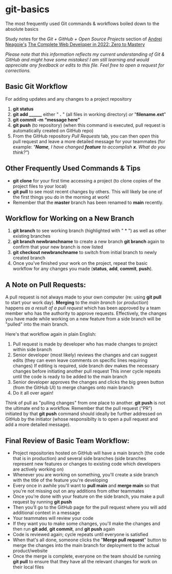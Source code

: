 # git-basics
The most frequently used Git commands &amp; workflows boiled down to the absolute basics

Study notes for the *Git + GitHub + Open Source Projects* section of [Andrei Neagoie's](https://twitter.com/AndreiNeagoie) [The Complete Web Developer in 2022: Zero to Mastery](https://www.udemy.com/course/the-complete-web-developer-zero-to-mastery/)

*Please note that this information reflects my current understanding of Git & GitHub and might have some mistakes! I am still learning and would appreciate any feedback or edits to this file. Feel free to open a request for corrections.*

## Basic Git Workflow
For adding updates and any changes to a project repository
1. **git status**
2. **git add ______** either " **.** " (all files in working directory) *or* "**filename.ext**"
3. **git commit -m “message here”**
4. **git push** (to repository) (when this command is executed, pull request is automatically created on GitHub repo)
5. From the GitHub repository *Pull Requests* tab, you can then *open* this pull request and leave a more detailed message for your teammates (for example: *"**Name**, I have changed **feature** to accomplish **x**. What do you think?"*)

## Other Frequently Used Commands & Tips
- **git clone** for your first time accessing a project (to clone copies of the project files to your local)
- **git pull** to see most recent changes by others. This will likely be one of the first things you do in the morning at work!
- Remember that the **master** branch has been renamed to **main** recently.

## Workflow for Working on a New Branch
1. **git branch** to see working branch (highlighted with " * ") as well as other existing branches
2. **git branch newbranchname** to create a new branch
 **git branch** again to confirm that your new branch is now listed
3. **git checkout newbranchname** to switch from initial branch to newly created branch
4. Once you've finished your work on the project, repeat the basic workflow for any changes you made (**status**, **add**, **commit**, **push**).

## A Note on Pull Requests:
A pull request is not always made to your own computer (re: using **git pull** to start your work day).
**Merging** to the *main branch* (or *production*) happens *as a result of a pull request* which has been approved by a team member who has the authority to approve requests. Effectively, the changes you have made while working on a new feature from a side branch will be "pulled" into the main branch.

Here's that workflow again in plain English:
1. Pull request is made by developer who has made changes to project within side branch
2. Senior developer (most likely) reviews the changes and can suggest edits (they can even leave comments on specific lines requiring changes)
 If editing is required, side branch dev makes the necessary changes before initiating another pull request
 This inner cycle repeats until the code is ready to be added to the main branch
3. Senior developer approves the changes and clicks the big green button (from the GitHub UI) to merge changes onto main branch
4. Do it all over again!

Think of pull as "pulling changes" from one place to another. **git push** is not the ultimate end to a workflow. Remember that the pull request (“PR”) initiated by that **git push** command should ideally be further addressed on GitHub by the initiator (whose responsibilty is to open a pull request and add a more detailed message).

## Final Review of Basic Team Workflow:
- Project repositories hosted on GitHub will have a main branch (the code that is in production) and several side branches (side branches represent new features or changes to existing code which developers are actively working on)
- Whenever you are working on something, you'll create a side branch with the title of the feature you're developing
- Every once in awhile you'll want to **pull main** and **merge main** so that you're not missing out on any additions from other teammates
- Once you're done with your feature on the side branch, you make a pull request by running **git push**
- Then you'll go to the GitHub page for the pull request where you will add additional context in a message
- Your teammates will review your code
- If they want you to make some changes, you'll make the changes and then run **git add**, **git commit**, and **git push** again
- Code is reviewed again; cycle repeats until everyone is satisfied
- When that's all done, someone clicks the "**Merge pull request**" button to merge the changes into the main branch for deployment to the actual product/website
- Once the merge is complete, everyone on the team should be running **git pull** to ensure that they have all the relevant changes for work on their local files
